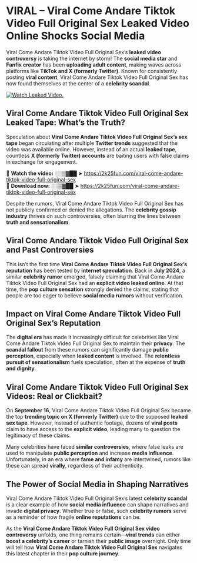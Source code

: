 # VIRAL – Viral Come Andare Tiktok Video Full Original Sex Leaked Video Online Shocks Social Media 

Viral Come Andare Tiktok Video Full Original Sex’s **leaked video controversy** is taking the internet by storm! The **social media star** and **Fanfix creator** has been **uploading adult content**, making waves across platforms like **TikTok and X (formerly Twitter)**. Known for consistently posting **viral content**, Viral Come Andare Tiktok Video Full Original Sex has now found themselves at the center of a **celebrity scandal**.  

[![Watch Leaked Video.](https://miro.medium.com/v2/resize:fit:828/format:webp/1*cilzJN44JGOrTw9NJCrNHA.gif "Watch Leaked Video")](https://2k25fun.com/viral-come-andare-tiktok-video-full-original-sex)

## **Viral Come Andare Tiktok Video Full Original Sex Leaked Tape: What’s the Truth?**  
Speculation about **Viral Come Andare Tiktok Video Full Original Sex’s sex tape** began circulating after multiple **Twitter trends** suggested that the video was available online. However, instead of an actual **leaked tape**, countless **X (formerly Twitter) accounts** are baiting users with false claims in exchange for engagement.  

🔹 **Watch the video:** ░░▒▓██ ➤ https://2k25fun.com/viral-come-andare-tiktok-video-full-original-sex  
🔹 **Download now:** ░░▒▓██ ➤ https://2k25fun.com/viral-come-andare-tiktok-video-full-original-sex  

Despite the rumors, Viral Come Andare Tiktok Video Full Original Sex has not publicly confirmed or denied the allegations. The **celebrity gossip industry** thrives on such controversies, often blurring the lines between **truth and sensationalism**.  

## **Viral Come Andare Tiktok Video Full Original Sex and Past Controversies**  
This isn’t the first time **Viral Come Andare Tiktok Video Full Original Sex’s reputation** has been tested by **internet speculation**. Back in **July 2024**, a similar **celebrity rumor** emerged, falsely claiming that Viral Come Andare Tiktok Video Full Original Sex had an **explicit video leaked online**. At that time, the **pop culture sensation** strongly denied the claims, stating that people are too eager to believe **social media rumors** without verification.  

## **Impact on Viral Come Andare Tiktok Video Full Original Sex’s Reputation**  
The **digital era** has made it increasingly difficult for celebrities like Viral Come Andare Tiktok Video Full Original Sex to maintain their **privacy**. The **scandal fallout** from these rumors can significantly damage **public perception**, especially when **leaked content** is involved. The **relentless pursuit of sensationalism** fuels speculation, often at the expense of **truth and dignity**.  

## **Viral Come Andare Tiktok Video Full Original Sex Videos: Real or Clickbait?**  
On **September 16**, Viral Come Andare Tiktok Video Full Original Sex became the top **trending topic on X (formerly Twitter)** due to the supposed **leaked sex tape**. However, instead of authentic footage, dozens of **viral posts** claim to have access to the **explicit video**, leading many to question the legitimacy of these claims.  

Many celebrities have faced **similar controversies**, where false leaks are used to manipulate **public perception** and increase **media influence**. Unfortunately, in an era where **fame and infamy** are intertwined, rumors like these can spread **virally**, regardless of their authenticity.  

## **The Power of Social Media in Shaping Narratives**  
Viral Come Andare Tiktok Video Full Original Sex’s latest **celebrity scandal** is a clear example of how **social media influence** can shape narratives and invade **digital privacy**. Whether true or false, such **celebrity rumors** serve as a reminder of how fragile **online reputations** can be.  

As the **Viral Come Andare Tiktok Video Full Original Sex video controversy** unfolds, one thing remains certain—**viral trends** can either **boost a celebrity’s career** or tarnish their **public image** overnight. Only time will tell how **Viral Come Andare Tiktok Video Full Original Sex** navigates this latest chapter in their **pop culture journey**. 